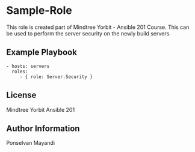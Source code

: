 Sample-Role
===========

This role is created part of Mindtree Yorbit - Ansible 201 Course.
This can be used to perform the server security on the newly build servers.

Example Playbook
----------------

    - hosts: servers
      roles:
         - { role: Server.Security }
   

License
-------

Mindtree Yorbit Ansible 201


Author Information
------------------

Ponselvan Mayandi


